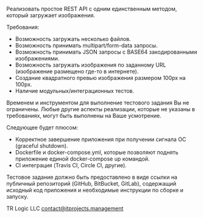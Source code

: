 Реализовать простое REST API с одним единственным методом, который загружает изображения.

Требования:
- Возможность загружать несколько файлов.
- Возможность принимать multipart/form-data запросы.
- Возможность принимать JSON запросы с BASE64 закодированными изображениями.
- Возможность загружать изображения по заданному URL (изображение размещено где-то в интернете).
- Создание квадратного превью изображения размером 100px на 100px.
- Наличие модульных/интеграционных тестов.

Временем и инструментом для выполнение тестового задания Вы не ограничены.
 Любые другие аспекты реализации, которые не указаны в требованиях, могут быть выполнены на Ваше усмотрение.

Следующее будет плюсом:
- Корректное завершение приложения при получении сигнала ОС (graceful shutdown).
- Dockerfile и docker-compose.yml, которые позволяют поднять приложение единой docker-compose up командой.
- CI интеграция (Travis CI, Circle CI, другие).

Тестовое задание должно быть предоставлено в виде ссылки на публичный репозиторий (GitHub, BitBucket, GitLab),
 содержащий исходный код приложения и необходимые инструкции по сборке и запуску.


TR Logic LLC <contact@itprojects.management>